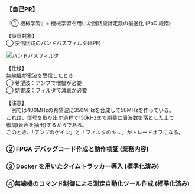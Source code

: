 ### 【自己PR】  

『① 機械学習』= 機械学習を用いた回路設計定数の最適化 (PoC 段階)  

【設計対象】  
◯ 受信回路のバンドパスフィルタ(BPF)

<img src="https://github.com/yosuke999/product/blob/images/BPF.png" alt="バンドパスフィルタ" title="バンドパスフィルタ">

【仕様】  
無線機が電波を受信したとき  
◯ 希望波：アンプで増幅が必要  
◯ 妨害波：フィルタで減衰が必要  

【注意】  
　例では400MHzの希望波に350MHzを合成して50MHzを作っている。  
これは、信号を取り出す過程で150kHzまで順番に周波数を落とした上で  
復調(音声を抽出)するからである。  
このとき、「アンプのゲイン」と「フィルタのキレ」がトレードオフになる。

### ② FPGA デバッグコード作成と動作検証 (業務内容)

### ③ Docker を用いたタイムトラッカー導入 (標準化済み)

### ④無線機のコマンド制御による測定自動化ツール作成 (標準化済み)

